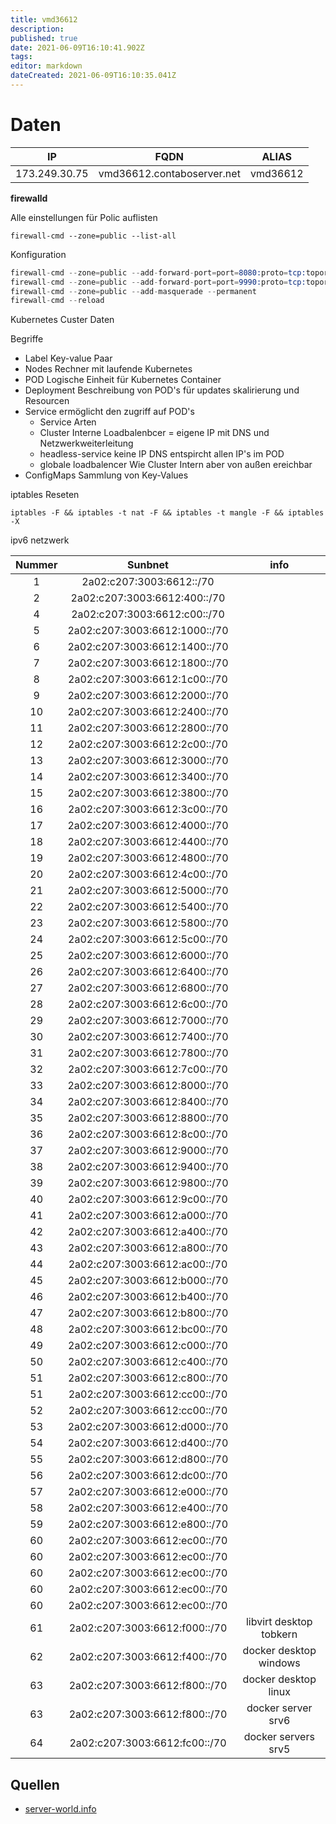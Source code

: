 ```yaml
---
title: vmd36612
description: 
published: true
date: 2021-06-09T16:10:41.902Z
tags: 
editor: markdown
dateCreated: 2021-06-09T16:10:35.041Z
---
```


# Daten

| IP | FQDN  | ALIAS |
| --- | --- | --- |
| 173.249.30.75 | vmd36612.contaboserver.net | vmd36612 |

**firewalld**

Alle einstellungen für Polic auflisten

`firewall-cmd --zone=public --list-all`

Konfiguration

```s
firewall-cmd --zone=public --add-forward-port=port=8080:proto=tcp:toport=8080:toaddr=10.147.17.68
firewall-cmd --zone=public --add-forward-port=port=9990:proto=tcp:toport=9990:toaddr=10.147.17.68
firewall-cmd --zone=public --add-masquerade --permanent
firewall-cmd --reload
```

Kubernetes Custer Daten

Begriffe

* Label Key-value Paar
* Nodes Rechner mit laufende Kubernetes
* POD Logische Einheit für Kubernetes Container
* Deployment Beschreibung von POD's für updates skalirierung und Resourcen
* Service ermöglicht den zugriff auf POD's
  * Service Arten
  * Cluster Interne Loadbalenbcer = eigene IP mit DNS und Netzwerkweiterleitung
  * headless-service keine IP DNS entspircht allen IP's im POD
  * globale loadbalencer Wie Cluster Intern aber von außen ereichbar
* ConfigMaps Sammlung von Key-Values

iptables Reseten

`iptables -F && iptables -t nat -F && iptables -t mangle -F && iptables -X`

ipv6 netzwerk

| Nummer | Sunbnet | info |
| :---: | :---: | :---: |
|1|2a02:c207:3003:6612::/70||
|2|2a02:c207:3003:6612:400::/70||
|4|2a02:c207:3003:6612:c00::/70||
|5|2a02:c207:3003:6612:1000::/70||
|6|2a02:c207:3003:6612:1400::/70||
|7|2a02:c207:3003:6612:1800::/70||
|8|2a02:c207:3003:6612:1c00::/70||
|9|2a02:c207:3003:6612:2000::/70||
|10|2a02:c207:3003:6612:2400::/70||
|11|2a02:c207:3003:6612:2800::/70||
|12|2a02:c207:3003:6612:2c00::/70||
|13|2a02:c207:3003:6612:3000::/70||
|14|2a02:c207:3003:6612:3400::/70||
|15|2a02:c207:3003:6612:3800::/70||
|16|2a02:c207:3003:6612:3c00::/70||
|17|2a02:c207:3003:6612:4000::/70||
|18|2a02:c207:3003:6612:4400::/70||
|19|2a02:c207:3003:6612:4800::/70||
|20|2a02:c207:3003:6612:4c00::/70||
|21|2a02:c207:3003:6612:5000::/70||
|22|2a02:c207:3003:6612:5400::/70||
|23|2a02:c207:3003:6612:5800::/70||
|24|2a02:c207:3003:6612:5c00::/70||
|25|2a02:c207:3003:6612:6000::/70||
|26|2a02:c207:3003:6612:6400::/70||
|27|2a02:c207:3003:6612:6800::/70||
|28|2a02:c207:3003:6612:6c00::/70||
|29|2a02:c207:3003:6612:7000::/70||
|30|2a02:c207:3003:6612:7400::/70||
|31|2a02:c207:3003:6612:7800::/70||
|32|2a02:c207:3003:6612:7c00::/70||
|33|2a02:c207:3003:6612:8000::/70||
|34|2a02:c207:3003:6612:8400::/70||
|35|2a02:c207:3003:6612:8800::/70||
|36|2a02:c207:3003:6612:8c00::/70||
|37|2a02:c207:3003:6612:9000::/70||
|38|2a02:c207:3003:6612:9400::/70||
|39|2a02:c207:3003:6612:9800::/70||
|40|2a02:c207:3003:6612:9c00::/70||
|41|2a02:c207:3003:6612:a000::/70||
|42|2a02:c207:3003:6612:a400::/70||
|43|2a02:c207:3003:6612:a800::/70||
|44|2a02:c207:3003:6612:ac00::/70||
|45|2a02:c207:3003:6612:b000::/70||
|46|2a02:c207:3003:6612:b400::/70||
|47|2a02:c207:3003:6612:b800::/70||
|48|2a02:c207:3003:6612:bc00::/70||
|49|2a02:c207:3003:6612:c000::/70||
|50|2a02:c207:3003:6612:c400::/70||
|51|2a02:c207:3003:6612:c800::/70||
|51|2a02:c207:3003:6612:cc00::/70||
|52|2a02:c207:3003:6612:cc00::/70||
|53|2a02:c207:3003:6612:d000::/70||
|54|2a02:c207:3003:6612:d400::/70||
|55|2a02:c207:3003:6612:d800::/70||
|56|2a02:c207:3003:6612:dc00::/70||
|57|2a02:c207:3003:6612:e000::/70||
|58|2a02:c207:3003:6612:e400::/70||
|59|2a02:c207:3003:6612:e800::/70||
|60|2a02:c207:3003:6612:ec00::/70||
|60|2a02:c207:3003:6612:ec00::/70||
|60|2a02:c207:3003:6612:ec00::/70||
|60|2a02:c207:3003:6612:ec00::/70||
|60|2a02:c207:3003:6612:ec00::/70||
|61|2a02:c207:3003:6612:f000::/70|libvirt desktop tobkern|
|62|2a02:c207:3003:6612:f400::/70|docker desktop windows|
|63|2a02:c207:3003:6612:f800::/70|docker desktop linux|
|63|2a02:c207:3003:6612:f800::/70|docker server srv6|
|64|2a02:c207:3003:6612:fc00::/70|docker servers srv5|

## Quellen

* [server-world.info](https://www.server-world.info/en/note?os=CentOS_7&p=firewalld&f=2)